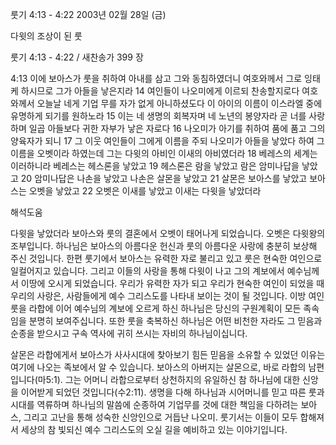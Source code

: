 룻기 4:13 - 4:22 
2003년 02월 28일 (금)

다윗의 조상이 된 룻



룻기 4:13 - 4:22 / 새찬송가 399 장


4:13 이에 보아스가 룻을 취하여 아내를 삼고 그와 동침하였더니 여호와께서 그로 잉태케 하시므로 그가 아들을 낳은지라 
14 여인들이 나오미에게 이르되 찬송할지로다 여호와께서 오늘날 네게 기업 무를 자가 없게 아니하셨도다 이 아이의 이름이 이스라엘 중에 유명하게 되기를 원하노라 
15 이는 네 생명의 회복자며 네 노년의 봉양자라 곧 너를 사랑하며 일곱 아들보다 귀한 자부가 낳은 자로다 
16 나오미가 아기를 취하여 품에 품고 그의 양육자가 되니 
17 그 이웃 여인들이 그에게 이름을 주되 나오미가 아들을 낳았다 하여 그 이름을 오벳이라 하였는데 그는 다윗의 아비인 이새의 아비였더라 
18 베레스의 세계는 이러하니라 베레스는 헤스론을 낳았고 
19 헤스론은 람을 낳았고 람은 암미나답을 낳았고 
20 암미나답은 나손을 낳았고 나손은 살몬을 낳았고 
21 살몬은 보아스를 낳았고 보아스는 오벳을 낳았고 
22 오벳은 이새를 낳았고 이새는 다윗을 낳았더라

해석도움





다윗을 낳았더라 
보아스와 룻의 결혼에서 오벳이 태어나게 되었습니다. 오벳은 다윗왕의 조부입니다. 하나님은 보아스의 아름다운 헌신과 룻의 아름다운 사랑에 충분히 보상해 주신 것입니다. 한편 룻기에서 보아스는 유력한 자로 불리고 있고 룻은 현숙한 여인으로 일컬어지고 있습니다. 그리고 이들의 사랑을 통해 다윗이 나고 그의 계보에서 예수님께서 이땅에 오시게 되었습니다. 우리가 유력한 자가 되고 우리가 현숙한 여인이 되었을 때 우리의 사랑은, 사람들에게 예수 그리스도를 나타내 보이는 것이 될 것입니다. 이방 여인 룻을 라합에 이어 예수님의 계보에 오르게 하신 하나님은 당신의 구원계획이 모든 족속임을 분명히 보여주십니다. 또한 룻을 축복하신 하나님은 어떤 비천한 자라도 그 믿음과 순종을 받으시고 구속 역사에 귀히 쓰시는 자비의 하나님이십니다.  

살몬은 라합에게서 
보아스가 사사시대에 찾아보기 힘든 믿음을 소유할 수 있었던 이유는 여기에 나오는 족보에서 알 수 있습니다. 보아스의 아버지는 살몬으로, 바로 라합의 남편입니다(마5:1). 그는 어머니 라합으로부터 상천하지의 유일하신 참 하나님에 대한 신앙을 이어받게 되었던 것입니다(수2:11). 생명을 다해 하나님과 시어머니를 믿고 따른 룻과 시대를 역류하며 하나님의 말씀에 순종하여 기업무를 것에 대한 책임을 다하려는 보아스, 그리고 고난을 통해 성숙한 신앙인으로 거듭난 나오미. 룻기서는 이들이 모두 합해져서 세상의 참 빛되신 예수 그리스도의 오실 길을 예비하고 있는 이야기입니다.